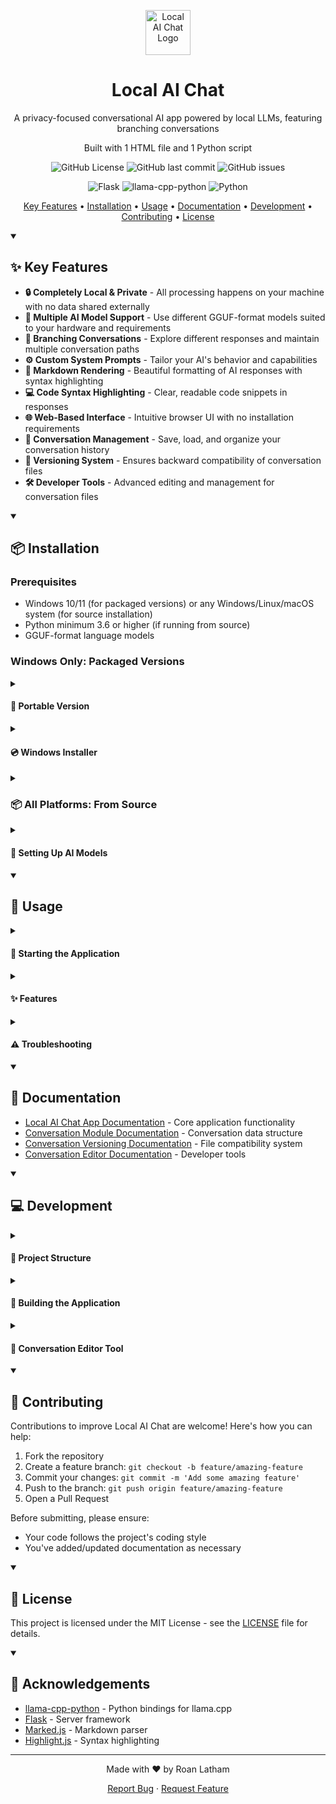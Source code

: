 <p align="center">
  <img src="./icon/AII-icon.ico" alt="Local AI Chat Logo" width="72"/>
</p>

<h1 align="center">Local AI Chat</h1>

<p align="center">
  A privacy-focused conversational AI app powered by local LLMs, featuring branching conversations
</p>
<p align="center">
  Built with 1 HTML file and 1 Python script
</p>

<p align="center">
  <img alt="GitHub License" src="https://img.shields.io/badge/License-MIT-green">
  <img alt="GitHub last commit" src="https://img.shields.io/github/last-commit/RoanLatham/ai-chat-interface">
  <img alt="GitHub issues" src="https://img.shields.io/github/issues/RoanLatham/ai-chat-interface">
</p>

<p align="center">
  <img alt="Flask" src="https://img.shields.io/badge/Flask-v3.0.0-blue">
  <img alt="llama-cpp-python" src="https://img.shields.io/badge/llama--cpp--python-v0.3.5-blue">
  <img alt="Python" src="https://img.shields.io/badge/Python-v3.11.7-blue">
</p>

<p align="center">
  <a href="#key-features">Key Features</a> •
  <a href="#installation">Installation</a> •
  <a href="#usage">Usage</a> •
  <a href="#documentation">Documentation</a> •
  <a href="#development">Development</a> •
  <a href="#contributing">Contributing</a> •
  <a href="#license">License</a>
</p>

<details open>
<summary><h2>✨ Key Features</h2></summary>

- **🔒 Completely Local & Private** - All processing happens on your machine with no data shared externally
- **🧠 Multiple AI Model Support** - Use different GGUF-format models suited to your hardware and requirements
- **🌿 Branching Conversations** - Explore different responses and maintain multiple conversation paths
- **⚙️ Custom System Prompts** - Tailor your AI's behavior and capabilities
- **📝 Markdown Rendering** - Beautiful formatting of AI responses with syntax highlighting
- **💻 Code Syntax Highlighting** - Clear, readable code snippets in responses
- **🌐 Web-Based Interface** - Intuitive browser UI with no installation requirements
- **💾 Conversation Management** - Save, load, and organize your conversation history
- **🔄 Versioning System** - Ensures backward compatibility of conversation files
- **🛠️ Developer Tools** - Advanced editing and management for conversation files

</details>

<details open>
<summary><h2>📦 Installation</h2></summary>

### Prerequisites

- Windows 10/11 (for packaged versions) or any Windows/Linux/macOS system (for source installation)
- Python minimum 3.6 or higher (if running from source)
- GGUF-format language models

### Windows Only: Packaged Versions

<details>
<summary><h4>💼 Portable Version</h4></summary>

1. Download the portable ZIP from the [Releases](https://github.com/RoanLatham/ai-chat-interface/releases) page
2. Extract to any location
3. Run `LocalAIChat.exe`

</details>

<details>
<summary><h4>💿 Windows Installer</h4></summary>

1. Download the latest installer from the [Releases](https://github.com/RoanLatham/ai-chat-interface/releases) page
2. Run the installer and follow the on-screen instructions
3. Launch the application from the Start Menu or Desktop shortcut

</details>

<details>
<summary><h3>📦 All Platforms: From Source</h3></summary>

This method works on Windows, macOS, and Linux.

```bash
# Clone the repository
git clone https://github.com/RoanLatham/ai-chat-interface.git

# Navigate to the project directory
cd ai-chat-interface

# Optional but recommended: Create a virtual environment
python -m venv venv

# Activate the virtual environment
# On Windows:
venv\Scripts\activate.ps1
# On macOS/Linux:
# source venv/bin/activate

# Install dependencies
pip install -r requirements.txt

# Run the application
python local-ai-chat-app.py
```

</details>

<details>
<summary><h4>🤖 Setting Up AI Models</h4></summary>

After installation:

1. Place GGUF model files in the `ai_models` directory
2. Refresh or open the web interface
3. Select your model from the dropdown in the top center of the page

<details>
<summary>🔍 Where to find compatible models</summary>

Compatible GGUF models can be downloaded from:

- [Hugging Face](https://huggingface.co/models?sort=downloads&search=gguf)

Recommended starter models:

- Llama-3-8B-Instruct (various quantizations)
- Mistral-7B-Instruct (various quantizations)
- Phi-3-mini-4k-instruct (various quantizations)

Choose quantization level based on your hardware capabilities:

- Q4_K_M: Good balance of quality and performance
- Q5_K_M: Better quality, more memory usage
- Q8_0: High quality, requires more memory, storage, and compute

</details>

</details>

</details>

<details open>
<summary><h2>🚀 Usage</h2></summary>

<details>
<summary><h4>🚀 Starting the Application</h4></summary>

1. Launch the application using the desktop shortcut or executable
2. A browser window will automatically open to `http://localhost:5000`
3. If the browser doesn't open automatically, manually navigate to this address

</details>

<details>
<summary><h4>✨ Features</h4></summary>

<details>
<summary>💬 Creating a New Conversation</summary>

1. Click on the "New Conversation" button in the sidebar
2. Start typing a message and press Enter or click Send
3. Wait for the AI to generate a response

</details>

<details>
<summary>🌿 Working with Branches</summary>

1. To edit a message and create a new branch, click the "Edit" button on any message
2. To regenerate an AI response, click the "Regenerate" button
3. Navigate between branches using the left/right arrows that appear at branching points

</details>

<details>
<summary>🔀 Using Different Models</summary>

1. Select a model from the dropdown menu in the upper-right corner
2. The model will be loaded when you send your next message

</details>

<details>
<summary>⚙️ Customizing System Prompts</summary>

1. Click the "Edit System Prompt" button in the header
2. Modify the prompt as desired
3. Click "Save" to apply the changes

</details>

<details>
<summary><h4>📂 Managing Conversations</h4></summary>

- **✏️ Rename**: Click the menu icon next to a conversation and select "Rename"
- **🗑️ Delete**: Click the menu icon next to a conversation and select "Delete"
- **🔀 Switch Branches**: Navigate to a specific branch using the branch indicators in the chat

</details>

</details>

<details>
<summary><h4>⚠️ Troubleshooting</h4></summary>

- If models aren't appearing, ensure they're placed in the `ai_models` directory with a `.gguf` extension
- For slow responses, try a smaller or more optimized model
- Check the `logs` directory for detailed error information

</details>

</details>

<details open>
<summary><h2>📝 Documentation</h2></summary>

- [Local AI Chat App Documentation](./Docs/local_ai_chat_app_documentation.md) - Core application functionality
- [Conversation Module Documentation](./Docs/conversation_module_documentation.md) - Conversation data structure
- [Conversation Versioning Documentation](./Docs/conversation_versioning.md) - File compatibility system
- [Conversation Editor Documentation](./Docs/conversation_editor_documentation.md) - Developer tools

</details>

<details open>
<summary><h2>💻 Development</h2></summary>

<details>
<summary><h4>📁 Project Structure</h4></summary>

```
ai-chat-interface/
├── ai_models/             # AI model files (.gguf)
├── build_tools/           # Packaging and build scripts
├── conversations/         # Saved conversation files
├── example_conversations/ # Conversation files included in the build process
├── docs/                  # Documentation files
├── icon/                  # Application icons
├── logs/                  # Application logs
├── local-ai-chat-app.py   # Main application
├── conversation.py        # Conversation data structure
├── chat-interface.html    # Web interface
├── system-prompt.txt      # Top-level AI system prompt
└── requirements.txt       # Python dependencies
```

</details>

<details>
<summary><h4>🔨 Building the Application</h4></summary>

```bash
# Navigate to the build_tools directory
cd build_tools

# Run the master build script
python build_master.bat

# Build without creating an installer
python build_master.bat --no-installer

# Skip dependency checks
python build_master.bat --skip-deps
```

</details>

<details>
<summary><h4>🔧 Conversation Editor Tool</h4></summary>

The project includes a developer tool for managing conversation files:

```bash
# Run the conversation editor
python conversation_editor.py

# Open a specific conversation file
python conversation_editor.py path/to/conversation.pickle

# Set version for a file without launching interactive mode
python conversation_editor.py path/to/conversation.pickle --set-version 1.1.0
```

See [Conversation Editor Documentation](./Docs/conversation_editor_documentation.md) for more details

</details>

</details>

<details open>
<summary><h2>🤝 Contributing</h2></summary>

Contributions to improve Local AI Chat are welcome! Here's how you can help:

1. Fork the repository
2. Create a feature branch: `git checkout -b feature/amazing-feature`
3. Commit your changes: `git commit -m 'Add some amazing feature'`
4. Push to the branch: `git push origin feature/amazing-feature`
5. Open a Pull Request

Before submitting, please ensure:

- Your code follows the project's coding style
- You've added/updated documentation as necessary

</details>

<details open>
<summary><h2>📄 License</h2></summary>

This project is licensed under the MIT License - see the [LICENSE](LICENSE) file for details.

</details>

<details open>
<summary><h2>👏 Acknowledgements</h2></summary>

- [llama-cpp-python](https://github.com/abetlen/llama-cpp-python) - Python bindings for llama.cpp
- [Flask](https://flask.palletsprojects.com/) - Server framework
- [Marked.js](https://marked.js.org/) - Markdown parser
- [Highlight.js](https://highlightjs.org/) - Syntax highlighting

</details>

---

<div align="center">
Made with ❤️ by Roan Latham

[Report Bug](https://github.com/RoanLatham/ai-chat-interface/issues) · [Request Feature](https://github.com/RoanLatham/ai-chat-interface/issues)

</div>
